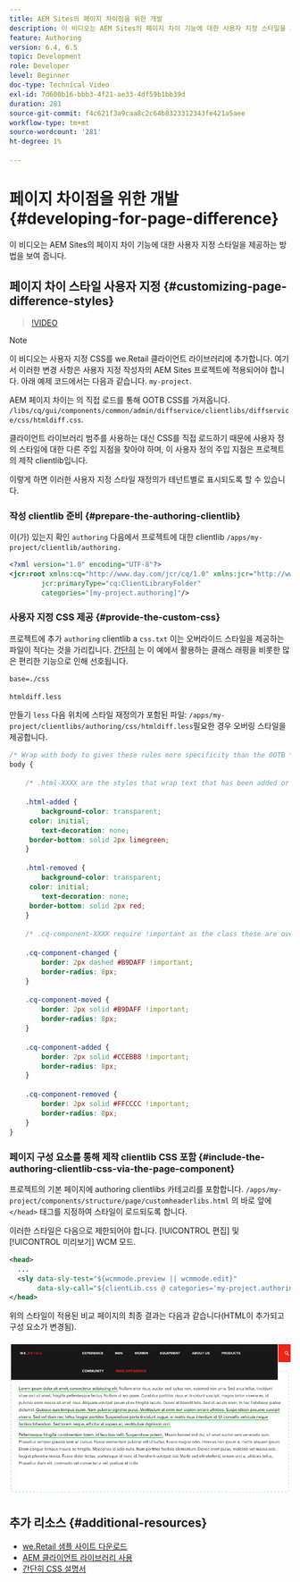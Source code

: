 ```yaml
---
title: AEM Sites의 페이지 차이점을 위한 개발
description: 이 비디오는 AEM Sites의 페이지 차이 기능에 대한 사용자 지정 스타일을 제공하는 방법을 보여 줍니다.
feature: Authoring
version: 6.4, 6.5
topic: Development
role: Developer
level: Beginner
doc-type: Technical Video
exl-id: 7d600b16-bbb3-4f21-ae33-4df59b1bb39d
duration: 281
source-git-commit: f4c621f3a9caa8c2c64b8323312343fe421a5aee
workflow-type: tm+mt
source-wordcount: '281'
ht-degree: 1%

---
```


# 페이지 차이점을 위한 개발 {#developing-for-page-difference}

이 비디오는 AEM Sites의 페이지 차이 기능에 대한 사용자 지정 스타일을 제공하는 방법을 보여 줍니다.

## 페이지 차이 스타일 사용자 지정 {#customizing-page-difference-styles}

>[!VIDEO](https://video.tv.adobe.com/v/18871?quality=12&learn=on)

>[!NOTE]
>
>이 비디오는 사용자 지정 CSS를 we.Retail 클라이언트 라이브러리에 추가합니다. 여기서 이러한 변경 사항은 사용자 지정 작성자의 AEM Sites 프로젝트에 적용되어야 합니다. 아래 예제 코드에서는 다음과 같습니다. `my-project`.

AEM 페이지 차이는 의 직접 로드를 통해 OOTB CSS를 가져옵니다. `/libs/cq/gui/components/common/admin/diffservice/clientlibs/diffservice/css/htmldiff.css`.

클라이언트 라이브러리 범주를 사용하는 대신 CSS를 직접 로드하기 때문에 사용자 정의 스타일에 대한 다른 주입 지점을 찾아야 하며, 이 사용자 정의 주입 지점은 프로젝트의 제작 clientlib입니다.

이렇게 하면 이러한 사용자 지정 스타일 재정의가 테넌트별로 표시되도록 할 수 있습니다.

### 작성 clientlib 준비 {#prepare-the-authoring-clientlib}

이(가) 있는지 확인 `authoring` 다음에서 프로젝트에 대한 clientlib `/apps/my-project/clientlib/authoring.`

```xml
<?xml version="1.0" encoding="UTF-8"?>
<jcr:root xmlns:cq="http://www.day.com/jcr/cq/1.0" xmlns:jcr="http://www.jcp.org/jcr/1.0"
        jcr:primaryType="cq:ClientLibraryFolder"
        categories="[my-project.authoring]"/>
```

### 사용자 지정 CSS 제공 {#provide-the-custom-css}

프로젝트에 추가 `authoring` clientlib a `css.txt` 이는 오버라이드 스타일을 제공하는 파일이 적다는 것을 가리킵니다. [간단히](https://lesscss.org/) 는 이 예에서 활용하는 클래스 래핑을 비롯한 많은 편리한 기능으로 인해 선호됩니다.

```shell
base=./css

htmldiff.less
```

만들기 `less` 다음 위치에 스타일 재정의가 포함된 파일: `/apps/my-project/clientlibs/authoring/css/htmldiff.less`필요한 경우 오버링 스타일을 제공합니다.

```css
/* Wrap with body to gives these rules more specificity than the OOTB */
body {

    /* .html-XXXX are the styles that wrap text that has been added or removed */

    .html-added {
        background-color: transparent;
     color: initial;
        text-decoration: none;
     border-bottom: solid 2px limegreen;
    }

    .html-removed {
        background-color: transparent;
     color: initial;
        text-decoration: none;
     border-bottom: solid 2px red;
    }

    /* .cq-component-XXXX require !important as the class these are overriding uses it. */

    .cq-component-changed {
        border: 2px dashed #B9DAFF !important;
        border-radius: 8px;
    }
    
    .cq-component-moved {
        border: 2px solid #B9DAFF !important;
        border-radius: 8px;
    }

    .cq-component-added {
        border: 2px solid #CCEBB8 !important;
        border-radius: 8px;
    }

    .cq-component-removed {
        border: 2px solid #FFCCCC !important;
        border-radius: 8px;
    }
}
```

### 페이지 구성 요소를 통해 제작 clientlib CSS 포함 {#include-the-authoring-clientlib-css-via-the-page-component}

프로젝트의 기본 페이지에 authoring clientlibs 카테고리를 포함합니다. `/apps/my-project/components/structure/page/customheaderlibs.html` 의 바로 앞에 `</head>` 태그를 지정하여 스타일이 로드되도록 합니다.

이러한 스타일은 다음으로 제한되어야 합니다. [!UICONTROL 편집] 및 [!UICONTROL 미리보기] WCM 모드.

```xml
<head>
  ...
  <sly data-sly-test="${wcmmode.preview || wcmmode.edit}" 
       data-sly-call="${clientLib.css @ categories='my-project.authoring'}"/>
</head>
```

위의 스타일이 적용된 비교 페이지의 최종 결과는 다음과 같습니다(HTML이 추가되고 구성 요소가 변경됨).

![페이지 차이](assets/page-diff.png)

## 추가 리소스 {#additional-resources}

* [we.Retail 샘플 사이트 다운로드](https://github.com/Adobe-Marketing-Cloud/aem-sample-we-retail/releases)
* [AEM 클라이언트 라이브러리 사용](https://helpx.adobe.com/kr/experience-manager/6-5/sites/developing/using/clientlibs.html)
* [간단히 CSS 설명서](https://lesscss.org/)
